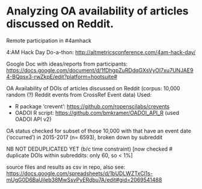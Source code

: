 # Analyzing OA availability of articles discussed on Reddit.

Remote participation in #4amhack

4:AM Hack Day Do-a-thon: http://altmetricsconference.com/4am-hack-day/

Google Doc with ideas/reports from participants: https://docs.google.com/document/d/1fDhgpZuRDdqGXsVyOl7xu7UNJAE94-BQqsx3-rwZkpE/edit?platform=hootsuite#

OA Availability of DOIs of articles discussed on Reddit 
(corpus: 10,000 random (?) Reddit events from CrossRef Event data)
Used: 
- R package ‘crevent’: https://github.com/ropenscilabs/crevents
- OADOI R script: https://github.com/bmkramer/OADOI_API_R (used OADOI API v2)

OA status checked for subset of those 10,000 with that have an event date (‘occurred’) in  2015-2017 (n= 6593), broken down by subreddit

NB NOT DEDUPLICATED YET (b/c time constraint) 
[now checked # duplicate DOIs within subreddits: only 60, so < 1%] 

source files and results as csv in repo, also see:
https://docs.google.com/spreadsheets/d/1bUDLWZTxCl1s-mUgG0D6BaUileb38MwSsvPyERdbu7A/edit#gid=2069541488

